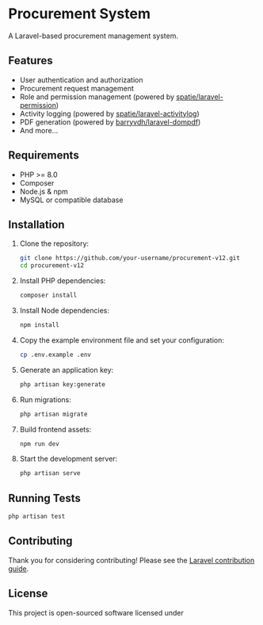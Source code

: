 # Procurement System

A Laravel-based procurement management system.

## Features

- User authentication and authorization
- Procurement request management
- Role and permission management (powered by [spatie/laravel-permission](vendor/spatie/laravel-permission/README.md))
- Activity logging (powered by [spatie/laravel-activitylog](vendor/spatie/laravel-activitylog/CHANGELOG.md))
- PDF generation (powered by [barryvdh/laravel-dompdf](vendor/barryvdh/laravel-dompdf/CHANGELOG.md))
- And more...

## Requirements

- PHP >= 8.0
- Composer
- Node.js & npm
- MySQL or compatible database

## Installation

1. Clone the repository:
    ```sh
    git clone https://github.com/your-username/procurement-v12.git
    cd procurement-v12
    ```

2. Install PHP dependencies:
    ```sh
    composer install
    ```

3. Install Node dependencies:
    ```sh
    npm install
    ```

4. Copy the example environment file and set your configuration:
    ```sh
    cp .env.example .env
    ```

5. Generate an application key:
    ```sh
    php artisan key:generate
    ```

6. Run migrations:
    ```sh
    php artisan migrate
    ```

7. Build frontend assets:
    ```sh
    npm run dev
    ```

8. Start the development server:
    ```sh
    php artisan serve
    ```

## Running Tests

```sh
php artisan test
```

## Contributing

Thank you for considering contributing! Please see the [Laravel contribution guide](https://laravel.com/docs/contributions).

## License

This project is open-sourced software licensed under